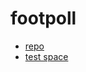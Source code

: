 # footpoll
- [repo](https://github.com/KitBoost/footpoll-demo)
- [test space](spaces.vatom.com/@footpoll)
